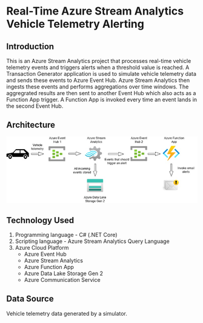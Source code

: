 # Real-Time Azure Stream Analytics Vehicle Telemetry Alerting
## Introduction
This is an Azure Stream Analytics project that processes real-time vehicle telemetry events and triggers alerts when a threshold value is reached. A Transaction Generator application is used to simulate vehicle telemetry data and sends these events to Azure Event Hub. Azure Stream Analytics then ingests these events and performs aggregations over time windows. The aggregrated results are then sent to another Event Hub which also acts as a Function App trigger. A Function App is invoked every time an event lands in the second Event Hub.

## Architecture
![Architecture diagram](Architecture.jpg)

## Technology Used
1. Programming language - C# (.NET Core)
2. Scripting language - Azure Stream Analytics Query Language
3. Azure Cloud Platform
   * Azure Event Hub
   * Azure Stream Analytics
   * Azure Function App
   * Azure Data Lake Storage Gen 2
   * Azure Communication Service

## Data Source
Vehicle telemetry data generated by a simulator. 
